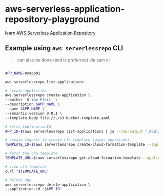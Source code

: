 # aws-serverless-application-repository-playground

learn [AWS Serverless Application Repository](https://docs.aws.amazon.com/en_pv/serverlessrepo)

## Example using `aws serverlessrepo` CLI

> can also be done (and is preferred) via sam cli

```sh

APP_NAME=myapp01

aws serverlessrepo list-applications

# create appliction
aws serverlessrepo create-application \
--author 'Brian Pfeil' \
--description $APP_NAME \
--name $APP_NAME \
--semantic-version 0.0.1 \
--template-body file://./s3-bucket-template.yaml

# fetch ApplicationId
APP_ID=$(aws serverlessrepo list-applications | jq --raw-output ".Applications[] | select(.Name == \"$APP_NAME\").ApplicationId")

# create request to create cfn template (async operation)
TEMPLATE_ID=$(aws serverlessrepo create-cloud-formation-template --application-id "$APP_ID" | jq --raw-output ".TemplateId")

# fetch the cfn template
TEMPLATE_URL=$(aws serverlessrepo get-cloud-formation-template --application-id "$APP_ID" --template-id "$TEMPLATE_ID" | jq --raw-output ".TemplateUrl")

# view cfn template
curl "$TEMPLATE_URL"

# delete app
aws serverlessrepo delete-application \
--application-id "$APP_ID"

```